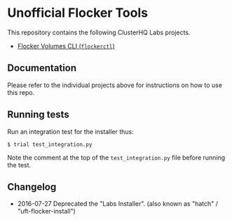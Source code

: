 # Unofficial Flocker Tools

This repository contains the following ClusterHQ Labs projects.

* [Flocker Volumes CLI (`flockerctl`)](https://docs.clusterhq.com/en/latest/flocker-features/flockerctl.html)

## Documentation

Please refer to the individual projects above for instructions on how to use this repo.

## Running tests

Run an integration test for the installer thus:

```
$ trial test_integration.py
```

Note the comment at the top of the `test_integration.py` file before running the test.


## Changelog

* 2016-07-27 Deprecated the "Labs Installer".
  (also known as "hatch" / "uft-flocker-install")

